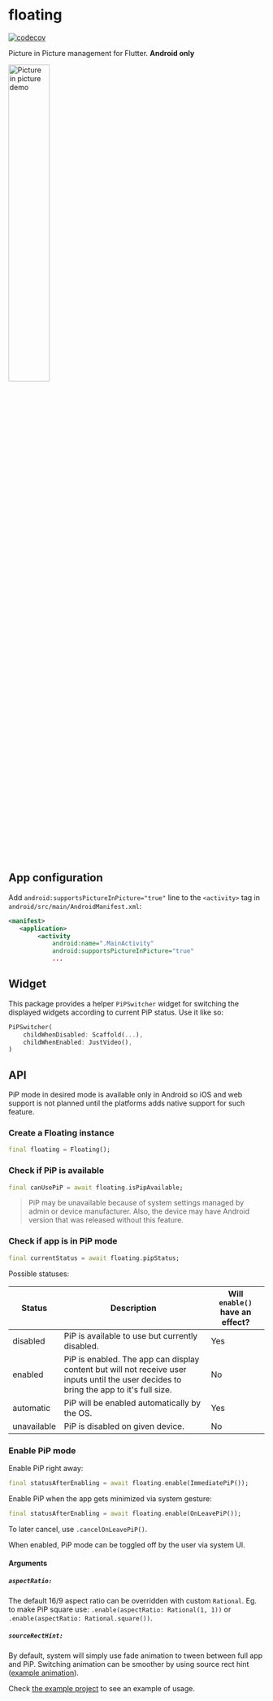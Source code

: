 # floating

[![codecov](https://codecov.io/gh/wrbl606/floating/graph/badge.svg?token=C41QR8ZOEP)](https://codecov.io/gh/wrbl606/floating)

Picture in Picture management for Flutter. **Android only**

<image src="https://wrbl.xyz/floating-example.gif" alt="Picture in picture demo" width="40%">

## App configuration

Add `android:supportsPictureInPicture="true"` line to the `<activity>` tag in `android/src/main/AndroidManifest.xml`:

```xml
<manifest>
   <application>
        <activity
            android:name=".MainActivity"
            android:supportsPictureInPicture="true"
            ...
```

## Widget

This package provides a helper `PiPSwitcher` widget for switching the displayed widgets according to current PiP status. Use it like so:

```dart
PiPSwitcher(
    childWhenDisabled: Scaffold(...),
    childWhenEnabled: JustVideo(), 
)
```

## API

PiP mode in desired mode is available only in Android
so iOS and web support is not planned until
the platforms adds native support for such feature.

### Create a Floating instance

```dart
final floating = Floating();
```

### Check if PiP is available

```dart
final canUsePiP = await floating.isPipAvailable;
```

> PiP may be unavailable because of system settings managed
> by admin or device manufacturer. Also, the device may
> have Android version that was released without this feature.

### Check if app is in PiP mode

```dart
final currentStatus = await floating.pipStatus;
```

Possible statuses:

| Status | Description | Will `enable()` have an effect? |
| ------ | ----------- | ------------------------------ |
| disabled | PiP is available to use but currently disabled. | Yes |
| enabled | PiP is enabled. The app can display content but will not receive user inputs until the user decides to bring the app to it's full size. | No |
| automatic | PiP will be enabled automatically by the OS. | Yes |
| unavailable | PiP is disabled on given device. | No |

### Enable PiP mode

Enable PiP right away:

```dart
final statusAfterEnabling = await floating.enable(ImmediatePiP());
```

Enable PiP when the app gets minimized via system gesture:

```dart
final statusAfterEnabling = await floating.enable(OnLeavePiP());
```

To later cancel, use `.cancelOnLeavePiP()`.

When enabled, PiP mode can be toggled off by the user via system UI.

#### Arguments

##### `aspectRatio:`

The default 16/9 aspect ratio can be overridden with custom `Rational`.
Eg. to make PiP square use: `.enable(aspectRatio: Rational(1, 1))` or `.enable(aspectRatio: Rational.square())`.

##### `sourceRectHint:`

By default, system will simply use fade animation to tween between full app and PiP.
Switching animation can be smoother by using source rect hint ([example animation](https://developer.android.com/static/images/pip.mp4)).

Check [the example project](https://github.com/wrbl606/floating/blob/main/example/lib/main.dart) to see an example of usage.
